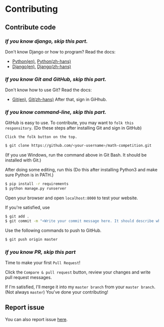 # Contributing
## Contribute code
### _If you know django, skip this part._
Don't know Django or how to program? Read the docs:
 - [Python(en)](https://docs.python.org/3/tutorial/index.html), [Python(zh-hans)](https://docs.python.org/zh-cn/3/tutorial/index.html)
  - [Django(en)](https://docs.djangoproject.com/en/2.2/intro/), [Django(zh-hans)](https://docs.djangoproject.com/zh-hans/2.2/intro/)


### _If you know Git and GitHub, skip this part._
Don't know how to use Git? Read the docs:
  - [Git(en)](https://git-scm.com/book/en/v2), [Git(zh-hans)](https://git-scm.com/book/zh/v2)
After that, sign in GiHhub.


### _If you know command-line, skip this part._
GitHub is easy to use. To contribute, you may want to `folk this responsitory`. (Do these steps after installing Git and sign in GitHub)
```
Click the folk button on the top.
```
```bash
$ git clone https://github.com/<your-username>/math-competition.git
```
(If you use Windows, run the command above in Git Bash. It should be installed with Git.)

After doing some editing, run this (Do this after installing Python3 and make sure Python is in PATH.)
```bash
$ pip install -r requirements
$ python manage.py runserver
```
Open your browser and open `localhost:8000` to test your website.

If you're satisfied, use
```bash
$ git add .
$ git commit -m "<Write your commit message here. It should describe what is this commit doing.>"
```
Use the following commands to push to GitHub.
```bash
$ git push origin master
```


### _If you know PR, skip this part_
Time to make your first `Pull Request`!

Click the `Compare & pull request` button, review your changes and write pull request messages.

If I'm satisfied, I'll merge it into my `master branch` from your `master branch`.(Not always `master`) You've done your contributing!

## Report issue
You can also report issue [here](https://github.com/xiaoyu2006/math-competition/issues).
